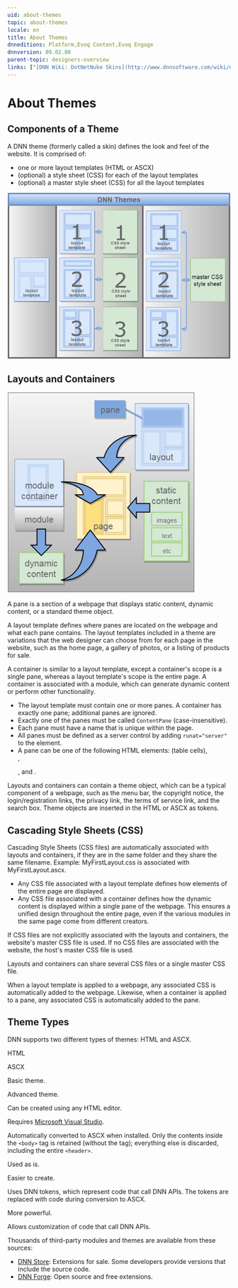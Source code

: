 ```yaml
---
uid: about-themes
topic: about-themes
locale: en
title: About Themes
dnneditions: Platform,Evoq Content,Evoq Engage
dnnversion: 09.02.00
parent-topic: designers-overview
links: ["[DNN Wiki: DotNetNuke Skins](http://www.dnnsoftware.com/wiki/dotnetnuke-skins)","[UX Guide](http://uxguide.dnnsoftware.com/)","[DNN Community Blog: DotNetNuke Skinning 101 (Part 1) by Joe Brinkman](http://www.dnnsoftware.com/community-blog/cid/132000/dotnetnuke-skinning-101-part-1)"]
---
```


# About Themes

## Components of a Theme

A DNN theme (formerly called a skin) defines the look and feel of the website. It is comprised of:

*   one or more layout templates (HTML or ASCX)
*   (optional) a style sheet (CSS) for each of the layout templates
*   (optional) a master style sheet (CSS) for all the layout templates

  

![Three variations of a theme](/images/gra-SkinTheme.png)

  

## Layouts and Containers

  

![Pane in a layout](/images/gra-PaneLayout.png)

  

A pane is a section of a webpage that displays static content, dynamic content, or a standard theme object.

A layout template defines where panes are located on the webpage and what each pane contains. The layout templates included in a theme are variations that the web designer can choose from for each page in the website, such as the home page, a gallery of photos, or a listing of products for sale.

A container is similar to a layout template, except a container's scope is a single pane, whereas a layout template's scope is the entire page. A container is associated with a module, which can generate dynamic content or perform other functionality.

*   The layout template must contain one or more panes. A container has exactly one pane; additional panes are ignored.
*   Exactly one of the panes must be called `ContentPane` (case-insensitive).
*   Each pane must have a name that is unique within the page.
*   All panes must be defined as a server control by adding `runat="server"` to the element.
*   A pane can be one of the following HTML elements: <td> (table cells), <div>, <p>, and <span>.

Layouts and containers can contain a theme object, which can be a typical component of a webpage, such as the menu bar, the copyright notice, the login/registration links, the privacy link, the terms of service link, and the search box. Theme objects are inserted in the HTML or ASCX as tokens.

## Cascading Style Sheets (CSS)

Cascading Style Sheets (CSS files) are automatically associated with layouts and containers, if they are in the same folder and they share the same filename. Example: MyFirstLayout.css is associated with MyFirstLayout.ascx.

*   Any CSS file associated with a layout template defines how elements of the entire page are displayed.
*   Any CSS file associated with a container defines how the dynamic content is displayed within a single pane of the webpage. This ensures a unified design throughout the entire page, even if the various modules in the same page come from different creators.

If CSS files are not explicitly associated with the layouts and containers, the website's master CSS file is used. If no CSS files are associated with the website, the host's master CSS file is used.

Layouts and containers can share several CSS files or a single master CSS file.

When a layout template is applied to a webpage, any associated CSS is automatically added to the webpage. Likewise, when a container is applied to a pane, any associated CSS is automatically added to the pane.

## Theme Types

DNN supports two different types of themes: HTML and ASCX.

HTML

ASCX

Basic theme.

Advanced theme.

Can be created using any HTML editor.

Requires [Microsoft Visual Studio](http://www.visualstudio.com/).

Automatically converted to ASCX when installed. Only the contents inside the `<body>` tag is retained (without the tag); everything else is discarded, including the entire `<header>`.

Used as is.

Easier to create.

Uses DNN tokens, which represent code that call DNN APIs. The tokens are replaced with code during conversion to ASCX.

More powerful.

Allows customization of code that call DNN APIs.

Thousands of third-party modules and themes are available from these sources:

*   [DNN Store](http://store.dnnsoftware.com): Extensions for sale. Some developers provide versions that include the source code.
*   [DNN Forge](http://www.DNNSoftware.com/Forge): Open source and free extensions.